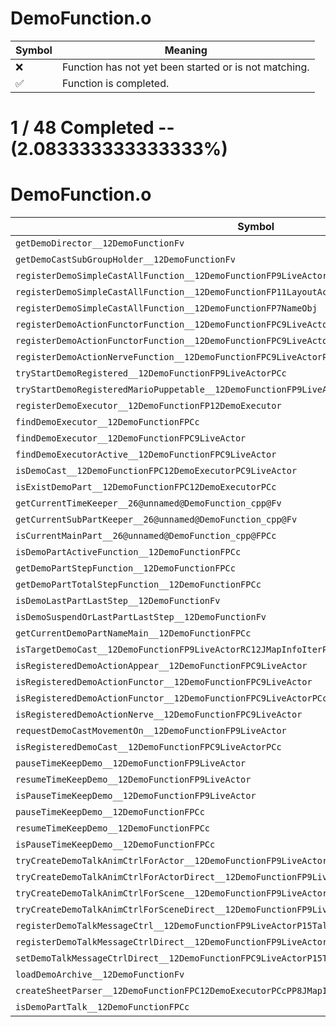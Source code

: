 # DemoFunction.o
| Symbol | Meaning 
| ------------- | ------------- 
| :x: | Function has not yet been started or is not matching. 
| :white_check_mark: | Function is completed. 


# 1 / 48 Completed -- (2.083333333333333%)
# DemoFunction.o
| Symbol | Decompiled? |
| ------------- | ------------- |
| `getDemoDirector__12DemoFunctionFv` | :x: |
| `getDemoCastSubGroupHolder__12DemoFunctionFv` | :x: |
| `registerDemoSimpleCastAllFunction__12DemoFunctionFP9LiveActor` | :x: |
| `registerDemoSimpleCastAllFunction__12DemoFunctionFP11LayoutActor` | :x: |
| `registerDemoSimpleCastAllFunction__12DemoFunctionFP7NameObj` | :x: |
| `registerDemoActionFunctorFunction__12DemoFunctionFPC9LiveActorRCQ22MR11FunctorBasePCc` | :x: |
| `registerDemoActionFunctorFunction__12DemoFunctionFPC9LiveActorRCQ22MR11FunctorBasePCcPCc` | :x: |
| `registerDemoActionNerveFunction__12DemoFunctionFPC9LiveActorPC5NervePCc` | :x: |
| `tryStartDemoRegistered__12DemoFunctionFP9LiveActorPCc` | :x: |
| `tryStartDemoRegisteredMarioPuppetable__12DemoFunctionFP9LiveActorPCc` | :x: |
| `registerDemoExecutor__12DemoFunctionFP12DemoExecutor` | :x: |
| `findDemoExecutor__12DemoFunctionFPCc` | :x: |
| `findDemoExecutor__12DemoFunctionFPC9LiveActor` | :x: |
| `findDemoExecutorActive__12DemoFunctionFPC9LiveActor` | :x: |
| `isDemoCast__12DemoFunctionFPC12DemoExecutorPC9LiveActor` | :x: |
| `isExistDemoPart__12DemoFunctionFPC12DemoExecutorPCc` | :x: |
| `getCurrentTimeKeeper__26@unnamed@DemoFunction_cpp@Fv` | :x: |
| `getCurrentSubPartKeeper__26@unnamed@DemoFunction_cpp@Fv` | :x: |
| `isCurrentMainPart__26@unnamed@DemoFunction_cpp@FPCc` | :x: |
| `isDemoPartActiveFunction__12DemoFunctionFPCc` | :x: |
| `getDemoPartStepFunction__12DemoFunctionFPCc` | :x: |
| `getDemoPartTotalStepFunction__12DemoFunctionFPCc` | :x: |
| `isDemoLastPartLastStep__12DemoFunctionFv` | :x: |
| `isDemoSuspendOrLastPartLastStep__12DemoFunctionFv` | :x: |
| `getCurrentDemoPartNameMain__12DemoFunctionFPCc` | :x: |
| `isTargetDemoCast__12DemoFunctionFP9LiveActorRC12JMapInfoIterPCcl` | :x: |
| `isRegisteredDemoActionAppear__12DemoFunctionFPC9LiveActor` | :x: |
| `isRegisteredDemoActionFunctor__12DemoFunctionFPC9LiveActor` | :x: |
| `isRegisteredDemoActionFunctor__12DemoFunctionFPC9LiveActorPCc` | :x: |
| `isRegisteredDemoActionNerve__12DemoFunctionFPC9LiveActor` | :x: |
| `requestDemoCastMovementOn__12DemoFunctionFP9LiveActor` | :x: |
| `isRegisteredDemoCast__12DemoFunctionFPC9LiveActorPCc` | :x: |
| `pauseTimeKeepDemo__12DemoFunctionFP9LiveActor` | :x: |
| `resumeTimeKeepDemo__12DemoFunctionFP9LiveActor` | :x: |
| `isPauseTimeKeepDemo__12DemoFunctionFP9LiveActor` | :x: |
| `pauseTimeKeepDemo__12DemoFunctionFPCc` | :x: |
| `resumeTimeKeepDemo__12DemoFunctionFPCc` | :x: |
| `isPauseTimeKeepDemo__12DemoFunctionFPCc` | :x: |
| `tryCreateDemoTalkAnimCtrlForActor__12DemoFunctionFP9LiveActorPCcPCc` | :x: |
| `tryCreateDemoTalkAnimCtrlForActorDirect__12DemoFunctionFP9LiveActorPCcPCcPCc` | :x: |
| `tryCreateDemoTalkAnimCtrlForScene__12DemoFunctionFP9LiveActorRC12JMapInfoIterPCcPCcll` | :x: |
| `tryCreateDemoTalkAnimCtrlForSceneDirect__12DemoFunctionFP9LiveActorPCcRC12JMapInfoIterPCcPCcll` | :x: |
| `registerDemoTalkMessageCtrl__12DemoFunctionFP9LiveActorP15TalkMessageCtrl` | :x: |
| `registerDemoTalkMessageCtrlDirect__12DemoFunctionFP9LiveActorP15TalkMessageCtrlPCc` | :x: |
| `setDemoTalkMessageCtrlDirect__12DemoFunctionFPC9LiveActorP15TalkMessageCtrlPCc` | :x: |
| `loadDemoArchive__12DemoFunctionFv` | :white_check_mark: |
| `createSheetParser__12DemoFunctionFPC12DemoExecutorPCcPP8JMapInfo` | :x: |
| `isDemoPartTalk__12DemoFunctionFPCc` | :x: |
